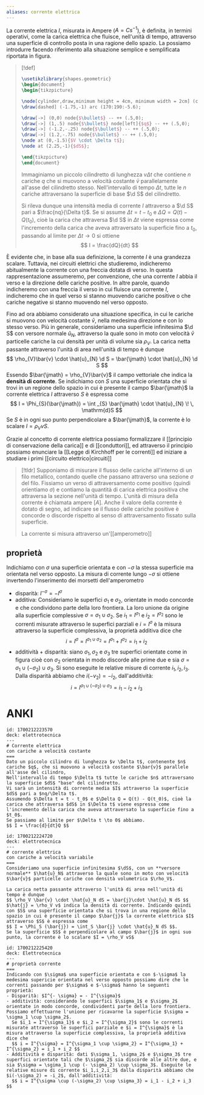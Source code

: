 ```yaml
---
aliases: corrente elettrica
---
```



La corrente elettrica $I$, misurata in Ampere ($A = Cs^{-1}$), è definita, in termini operativi, come la carica elettrica che fluisce, nell'unità di tempo, attraverso una superficie di controllo posta in una ragione dello spazio. La possiamo introdurre facendo riferimento alla situazione semplice e semplificata riportata in figura.

> [!def]
> ```tikz
> \usetikzlibrary{shapes.geometric}
> \begin{document}
> \begin{tikzpicture}
> 
> \node[cylinder,draw,minimum height = 4cm, minimum width = 2cm] (c) at (0,0){};
> \draw[dashed] (-1.75,-1) arc (170:190:-5.6);
> 
> \draw[->] (0,0) node{$\bullet$} -- ++ (.5,0);
> \draw[->] (1,.5) node{$\bullet$} node[left]{$q$} -- ++ (.5,0);
> \draw[->] (-1.2,-.25) node{$\bullet$} -- ++ (.5,0);
> \draw[->] (1.2,-.75) node{$\bullet$} -- ++ (.5,0);
> \node at (0,-1.5){$V \cdot \Delta t$};
> \node at (2.25,-1){$dS$};
> 
> \end{tikzpicture}
> \end{document}
> ```
> Immaginiamo un piccolo cilindretto di lunghezza $v\Delta t$ che contiene $n$ cariche $q$ che si muovono a velocità costante $\bar{v}$ parallelamente all'asse del cilindretto stesso. Nell'intervallo di tempo $\Delta t$, tutte le $n$ cariche attraversano la superficie di base $\d S$ del cilindretto.
> 
> Si rileva dunque una intensità media di corrente $I$ attraverso a $\d S$ pari a $\frac{nq}{\Delta t}$. Se si assume $\Delta t = t - t_{0}$ e $\Delta Q = Q(t) - Q(t_{0})$, cioè la carica che attraversa $\d S$ in $\Delta t$ viene espressa come l'incremento della carica che aveva attraversato la superficie fino a $t_{0}$, passando al limite per $\Delta t \to 0$ si ottiene
> $$ I = \frac{dQ}{dt}  $$

È evidente che, in base alla sua definizione, la corrente $I$ è una grandezza scalare. Tuttavia, nei circuiti elettrici che studieremo, indicheremo abitualmente la corrente con una freccia dotata di verso. In questa rappresentazione assumeremo, per convenzione, che una corrente $I$ abbia il verso e la direzione delle cariche positive. In altre parole, quando indicheremo con una freccia il verso in cui fluisce una corrente $I$, indicheremo che in quel verso si stanno muovendo cariche positive o che cariche negative si stanno muovendo nel verso opposto.

Fino ad ora abbiamo considerato una situazione specifica, in cui le cariche si muovono con velocità costante $\bar{v}$, nella medesima direzione e con lo stesso verso. Più in generale, consideriamo una superficie infinitesima $\d S$ con versore normale $\hat{u}_{N}$, attraverso la quale sono in moto con velocità $\bar{v}$ particelle cariche la cui densità per unità di volume sia $\rho_{V}$. La carica netta passante attraverso l'unità di area nell'unità di tempo è dunque
$$ \rho_{V}\bar{v} \cdot \hat{u}_{N} \d S = \bar{\jmath} \cdot \hat{u}_{N} \d S $$
Essendo $\bar{\jmath} = \rho_{V}\bar{v}$ il campo vettoriale che indica la **densità di corrente**. Se indichiamo con $S$ una superficie orientata che si trovi in un regione dello spazio in cui è presente il campo $\bar{\jmath}$ la corrente elettrica $I$ attraverso $S$ è espressa come
$$ I = \Phi_{S}(\bar{\jmath}) = \int _{S} \bar{\jmath} \cdot \hat{u}_{N} \! \, \mathrm{d}S  $$
Se $S$ è in ogni suo punto perpendicolare a $\bar{\jmath}$, la corrente è lo scalare $I = \rho_{V} vS$.

Grazie al concetto di corrente elettrica possiamo formalizzare il [[principio di conservazione della carica]] e di [[conduttori]], ed attraverso il principio possiamo enunciare la [[Legge di Kirchhoff per le correnti]] ed iniziare a studiare i primi [[circuito elettrico|circuiti]]


>[!tldr]
>Supponiamo di misurare il flusso delle cariche all'interno di un filo metallico, contando quelle che passano attraverso una sezione $\sigma$ del filo. Fissiamo un verso di attraversamento come positivo (quindi orientiamo $\sigma$) e contiamo la quantità di carica elettrica positiva che attraversa la sezione nell'unità di tempo. L'unità di misura della corrente è chiamata ampere $[A]$.
>Anche il valore della corrente è dotato di segno, ad indicare se il flusso delle cariche positive è concorde o discorde rispetto al senso di attraversamento fissato sulla superficie.
>
>La corrente si misura attraverso un'[[amperometro]]


## proprietà
Indichiamo con $\sigma$ una superficie orientata e con $-\sigma$ la stessa superficie ma orientata nel verso opposto.
La misura di corrente lungo $-\sigma$ si ottiene invertendo l'inserimento dei morsetti dell'amperometro
- disparità: $I^{-\sigma} = -I^{\sigma}$
- additiva: Consideriamo le superfici $\sigma_{1}$ e $\sigma_{2}$, orientate in modo concorde e che condividono parte della loro frontiera. La loro unione da origine alla superficie complessive $\sigma = \sigma_{1 } \cup \sigma_{2}$.
  Se $i_{1} = I^{\sigma_{1}}$ e $i_{2} = I^{\sigma_{2}}$ sono le correnti misurate attraverso le superfici parziali e $i = I^{\sigma}$ è la misura attraverso la superficie complessiva, la proprietà additiva dice che
  $$ i = I^{\sigma} = I^{\sigma_{1} \cup \sigma_{2}} = I^{\sigma_{1}} + I^{\sigma_{2}} = i_{1} + i_{2} $$
- additività + disparità: siano $\sigma_{1}, \sigma_{2}$ e $\sigma_{3}$ tre superfici orientate come in figura cioè con $\sigma_{2}$ orientata in modo discorde alle prime due e sia $\sigma=\sigma_{1} \cup (-\sigma_{2}) \cup \sigma_{3}$. Si sono eseguite le relative misure di corrente $i_{1},i_{2},i_{3}$.  Dalla disparità abbiamo che $i(-v_{2}) = -i_{2}$, dall'additività:
  $$ i = I^{\sigma_{1} \cup (-\sigma_{2}) \cup \sigma_{3}} = i_{1} - i_{2} + i_{3} $$

# ANKI

```anki
id: 1700212223570
deck: elettrotecnica
---
# Corrente elettrica
con cariche a velocità costante
===
Dato un piccolo cilindro di lunghezza $v \Delta t$, contenente $n$ cariche $q$, che si muovono a velocità costante $\bar{v}$ parallele all'asse del cilindro,
Nell'intervallo di tempo $\Delta t$ tutte le cariche $n$ attraversano la superficie $dS$ "base" del cilindretto.
Vi sarà un intensità di corrente media $I$ attraverso la superficie $dS$ pari a $nq/\Delta t$.
Assumendo $\Delta t = t - t_0$ e $\Delta Q = Q(t) - Q(t_0)$, cioè la carica che attraversa $dS$ in $\Delta t$ viene espressa come l'incremento della carica che aveva attraversato la superficie fino a $t_0$.
Se passiamo al limite per $\Delta t \to 0$ abbiamo.
$$ I = \frac{d}{dt}Q $$
```


```anki
id: 1700212224720
deck: elettrotecnica
---
# corrente elettrica
con cariche a velocità variabile
===
Consideriamo una superficie infinitesima $\dS$, con un **versore normale** $\hat{u}_N$ attraverso la quale sono in moto con velocità $\bar{v}$ particelle cariche con densità volumetrica $\rho_V$.

La carica netta passante attraverso l'unità di area nell'unità di tempo è dunque
$$ \rho_V \bar{v} \cdot \hat{u}_N dS = \bar{j}\cdot \hat{u}_N dS $$
$\hat{j} = \rho_V v$ indica la densità di corrente. Indicando quindi con $S$ una superficie orientata che si trova in una regione dello spazio in cui è presente il campo $\bar{j}$ la corrente elettrica $I$ attraverso $S$ è espressa come
$$ I = \Phi_S (\bar{j}) = \int_S \bar{j} \cdot \hat{u}_N dS $$.
Se la superficie $S$ è perpendicolare al campo $\bar{j}$ in ogni suo punto, la corrente è lo scalare $I = \rho_V vS$
```


```anki
id: 1700212225420
deck: Elettrotecnica
---
# proprietà corrente
===
Indicando con $\sigma$ una superficie orientata e con $-\sigma$ la medesima supericie orientata nel verso opposto possiamo dire che le correnti passando per $\sigma$ e $-\sigma$ hanno le seguenti proprietà:
- Disparità: $I^{- \sigma} = - I^{\sigma}$
- additività: considerando le superfici $\sigma_1$ e $\sigma_2$ orientate in modo concorde, condividenti parte della loro frontiera. Possiamo effettuarne l'unione per ricavarne la superficie $\sigma = \sigma_1 \cup \sigma_2$.
  Se $i_1 = I^{\sigma_1}$ e $i_2 = I^{\sigma_2}$ sono le correnti misurate attraverso le superfici parziale e $i = I^{\sigma}$ è la misura attraverso la superficie complessiva, la proprietà additiva dice che
  $$ i = I^{\sigma} = I^{\sigma_1 \cup \sigma_2} = I^{\sigma_1} + I^{\sigma_2} = i_1 + i_2 $$
- Additività e disparità: dati $\sigma_1, \sigma_2$ e $\sigma_3$ tre superfici orientate tali che $\sigma_2$ sia discorde alle altre due, e sia $\sigma = \sgima_1 \cup (- \sigma_2) \cup \sigma_3$. Eseguite le relative misure di corrente $i_1,i_2,i_3$ dalla disparità abbiamo che $i(-\sigma_2) = -i_2$, dall'additività:
  $$ i = I^{\sigma \cup (-\sigma_2) \cup \sigma_3} = i_1 - i_2 + i_3 $$
```

